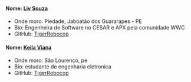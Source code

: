 #### Nome: [Liv Souza](https://github.com/TigerRobocop/)
- Onde moro: Piedade, Jaboatão dos Guararapes - PE
- Bio: Engenheira de Software no CESAR e APX pela comunidade WWC
- GitHub: [TigerRobocop](https://github.com/TigerRobocop/)

#### Nome: [Keila Viana](https://github.com/keilavg/)
- Onde moro: São Lourenço, pe
- Bio: estudante de engenharia eletronica
- GitHub: [TigerRobocop](https://github.com/keilavg/)
